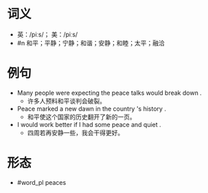 # 词义
- 英：/piːs/； 美：/piːs/
- #n 和平；平静；宁静；和谐；安静；和睦；太平；融洽
# 例句
- Many people were expecting the peace talks would break down .
	- 许多人预料和平谈判会破裂。
- Peace marked a new dawn in the country 's history .
	- 和平使这个国家的历史翻开了新的一页。
- I would work better if I had some peace and quiet .
	- 四周若再安静一些，我会干得更好。
# 形态
- #word_pl peaces
